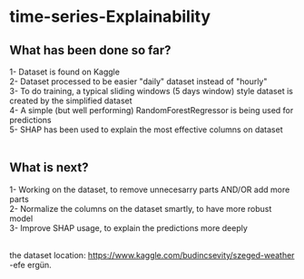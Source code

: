 # time-series-Explainability

## What has been done so far?
1- Dataset is found on Kaggle <br />
2- Dataset processed to be easier "daily" dataset instead of "hourly" <br />
3- To do training, a typical sliding windows (5 days window) style dataset is created by the simplified dataset <br />
4- A simple (but well performing) RandomForestRegressor is being used for predictions <br />
5- SHAP has been used to explain the most effective columns on dataset <br /> <br />

## What is next?
1- Working on the dataset, to remove unnecesarry parts AND/OR add more parts <br />
2- Normalize the columns on the dataset smartly, to have more robust model <br />
3- Improve SHAP usage, to explain the predictions more deeply <br /> <br />

the dataset location: https://www.kaggle.com/budincsevity/szeged-weather <br />
-efe ergün. <br />

